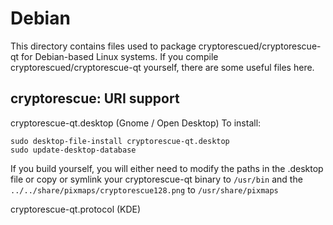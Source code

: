 
Debian
====================
This directory contains files used to package cryptorescued/cryptorescue-qt
for Debian-based Linux systems. If you compile cryptorescued/cryptorescue-qt yourself, there are some useful files here.

## cryptorescue: URI support ##


cryptorescue-qt.desktop  (Gnome / Open Desktop)
To install:

	sudo desktop-file-install cryptorescue-qt.desktop
	sudo update-desktop-database

If you build yourself, you will either need to modify the paths in
the .desktop file or copy or symlink your cryptorescue-qt binary to `/usr/bin`
and the `../../share/pixmaps/cryptorescue128.png` to `/usr/share/pixmaps`

cryptorescue-qt.protocol (KDE)

